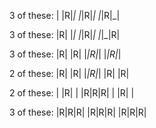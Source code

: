 3 of these:
| |R|_|
|_|R|_|
|_|R|_|

3 of these:
|R| |_|
|_|R|_|
|_|_|R|

3 of these:
|R| |R|
|_|R|_|
|_|R|_|

2 of these:
|R| |R|
|_|R|_|
|R| |R|

2 of these:
| |R| |
|R|R|R|
| |R| |

3 of these:
|R|R|R|
|R|R|R|
|R|R|R|






